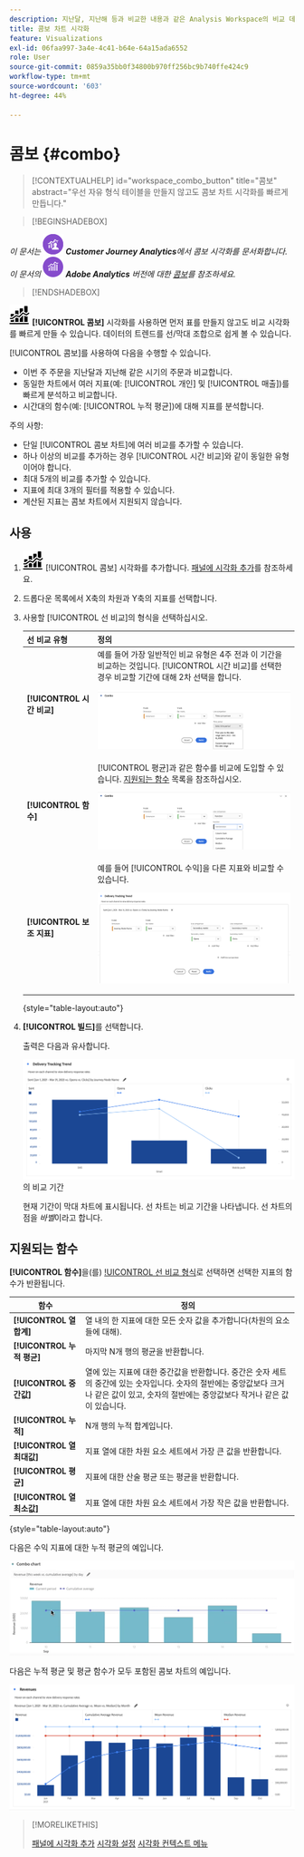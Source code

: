 ```yaml
---
description: 지난달, 지난해 등과 비교한 내용과 같은 Analysis Workspace의 비교 데이터를 쉽게 시각화할 수 있습니다.
title: 콤보 차트 시각화
feature: Visualizations
exl-id: 06faa997-3a4e-4c41-b64e-64a15ada6552
role: User
source-git-commit: 0859a35bb0f34800b970ff256bc9b740ffe424c9
workflow-type: tm+mt
source-wordcount: '603'
ht-degree: 44%

---
```


# 콤보 {#combo}

<!-- markdownlint-disable MD034 -->

>[!CONTEXTUALHELP]
>id="workspace_combo_button"
>title="콤보"
>abstract="우선 자유 형식 테이블을 만들지 않고도 콤보 차트 시각화를 빠르게 만듭니다."

<!-- markdownlint-enable MD034 -->


>[!BEGINSHADEBOX]

_이 문서는_ ![CustomerJourneyAnalytics](/help/assets/icons/CustomerJourneyAnalytics.svg) _**Customer Journey Analytics**&#x200B;에서 콤보 시각화를 문서화합니다._<br/>_이 문서의_ ![AdobeAnalytics](/help/assets/icons/AdobeAnalytics.svg) _**Adobe Analytics** 버전에 대한 [콤보](https://experienceleague.adobe.com/en/docs/analytics/analyze/analysis-workspace/visualizations/combo-charts)를 참조하세요._

>[!ENDSHADEBOX]


![콤보 차트](/help/assets/icons/ComboChart.svg) **[!UICONTROL 콤보]** 시각화를 사용하면 먼저 표를 만들지 않고도 비교 시각화를 빠르게 만들 수 있습니다. 데이터의 트렌드를 선/막대 조합으로 쉽게 볼 수 있습니다.

[!UICONTROL 콤보]를 사용하여 다음을 수행할 수 있습니다.

* 이번 주 주문을 지난달과 지난해 같은 시기의 주문과 비교합니다.
* 동일한 차트에서 여러 지표(예: [!UICONTROL 개인] 및 [!UICONTROL 매출])를 빠르게 분석하고 비교합니다.
* 시간대의 함수(예: [!UICONTROL 누적 평균])에 대해 지표를 분석합니다.

주의 사항:

* 단일 [!UICONTROL 콤보 차트]에 여러 비교를 추가할 수 있습니다.
* 하나 이상의 비교를 추가하는 경우 [!UICONTROL 시간 비교]와 같이 동일한 유형이어야 합니다.
* 최대 5개의 비교를 추가할 수 있습니다.
* 지표에 최대 3개의 필터를 적용할 수 있습니다.
* 계산된 지표는 콤보 차트에서 지원되지 않습니다.

## 사용

1. ![댓글](/help/assets/icons/ComboChart.svg) [!UICONTROL 콤보] 시각화를 추가합니다. [패널에 시각화 추가](freeform-analysis-visualizations.md#add-visualizations-to-a-panel)를 참조하세요.

1. 드롭다운 목록에서 X축의 차원과 Y축의 지표를 선택합니다.

1. 사용할 [!UICONTROL 선 비교]의 형식을 선택하십시오.

   | 선 비교 유형 | 정의 |
   | --- | --- |
   | **[!UICONTROL 시간 비교]** | 예를 들어 가장 일반적인 비교 유형은 4주 전과 이 기간을 비교하는 것입니다. [!UICONTROL 시간 비교]를 선택한 경우 비교할 기간에 대해 2차 선택을 합니다.<p>![선택한 기간과 비교 및 기간에 대한 보조 선택 필드](assets/combo-time-period.png) |
   | **[!UICONTROL 함수]** | [!UICONTROL 평균]과 같은 함수를 비교에 도입할 수 있습니다. [지원되는 함수](#supported-functions) 목록을 참조하십시오.<p>![선택한 함수 및 사용 가능한 지원되는 함수 목록을 표시하는 [기본 비교] 드롭다운 메뉴입니다.](assets/combo-functions.png) |
   | **[!UICONTROL 보조 지표]** | 예를 들어 [!UICONTROL 수익]을 다른 지표와 비교할 수 있습니다.<p>![두 지표를 비교하는 콤보 차트입니다.](assets/combo-2metrics-settings.png) |

   {style="table-layout:auto"}

1. **[!UICONTROL 빌드]**&#x200B;를 선택합니다.

   출력은 다음과 유사합니다.

   ![현재 기간을 막대 차트로 표시하는 콤보 차트 및 선 차트 ](assets/combo-output.png)의 비교 기간

   현재 기간이 막대 차트에 표시됩니다. 선 차트는 비교 기간을 나타냅니다. 선 차트의 점을 *바벨*&#x200B;이라고 합니다.

## 지원되는 함수

**[!UICONTROL 함수]**&#x200B;을(를) [!UICONTROL 선 비교 형식](으)로 선택하면 선택한 지표의 함수가 반환됩니다.

| 함수 | 정의 |
| --- | --- |
| **[!UICONTROL 열 합계]** | 열 내의 한 지표에 대한 모든 숫자 값을 추가합니다(차원의 요소들에 대해). |
| **[!UICONTROL 누적 평균]** | 마지막 N개 행의 평균을 반환합니다. |
| **[!UICONTROL 중간값]** | 열에 있는 지표에 대한 중간값을 반환합니다. 중간은 숫자 세트의 중간에 있는 숫자입니다. 숫자의 절반에는 중앙값보다 크거나 같은 값이 있고, 숫자의 절반에는 중앙값보다 작거나 같은 값이 있습니다. |
| **[!UICONTROL 누적]** | N개 행의 누적 합계입니다. |
| **[!UICONTROL 열 최대값]** | 지표 열에 대한 차원 요소 세트에서 가장 큰 값을 반환합니다. |
| **[!UICONTROL 평균]** | 지표에 대한 산술 평균 또는 평균을 반환합니다. |
| **[!UICONTROL 열 최소값]** | 지표 열에 대한 차원 요소 세트에서 가장 작은 값을 반환합니다. |

{style="table-layout:auto"}

다음은 수익 지표에 대한 누적 평균의 예입니다.

![누적 평균을 보여 주는 콤보 차트](assets/combo-cumul-avg.png)

다음은 누적 평균 및 평균 함수가 모두 포함된 콤보 차트의 예입니다.

![누적 평균 및 평균 함수를 모두 표시하는 콤보 차트입니다.](assets/combo-three-functions.png)

>[!MORELIKETHIS]
>
>[패널에 시각화 추가](/help/analysis-workspace/visualizations/freeform-analysis-visualizations.md#add-visualizations-to-a-panel)
>[시각화 설정](/help/analysis-workspace/visualizations/freeform-analysis-visualizations.md#settings)
>[시각화 컨텍스트 메뉴](/help/analysis-workspace/visualizations/freeform-analysis-visualizations.md#context-menu)
>